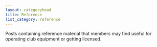 ```yaml
---
layout: categoryhead
title: Reference
list_category: reference
---
```


Posts containing reference material that members may find useful for operating club equipment or getting licensed.
